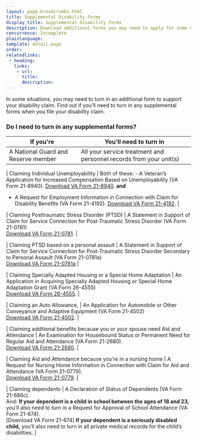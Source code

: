```yaml
---
layout: page-breadcrumbs.html
title: Supplemental Disability Forms
display_title: Supplemental Disability Forms
description: Download additional forms you may need to apply for some VA disability benefits.
concurrence: Incomplete
plainlanguage: 
template: detail-page
order: 	
relatedlinks:
 - heading: 
   links: 
    - url: 
      title: 
      description:
---
```


<div class="va-introtext">

In some situations, you may need to turn in an additional form to support your disability claim. Find out if you’ll need to turn in any supplemental forms when you file your disability claim. 

</div>


### Do I need to turn in any supplemental forms?

| **If you're** | **You'll need to turn in** |
| --- | --- | 
| A National Guard and Reserve member  | All your service treatment and personnel records from your unit(s) | 

| Claiming Individual Unemployability | Both of these: - A Veteran’s Application for Increased Compensation Based on Unemployability (VA Form 21-8940). [Download VA Form 21-8940](https://www.vba.va.gov/pubs/forms/VBA-21-8940-ARE.pdf).
**and**
- A Request for Employment Information in Connection with Claim for Disability Benefits (VA Form 21-4192). [Download VA Form 21-4192](https://www.vba.va.gov/pubs/forms/VBA-21-4192-ARE.pdf). |

| Claiming Posttraumatic Stress Disorder (PTSD) | A Statement in Support of Claim for Service Connection for Post-Traumatic Stress Disorder (VA Form 21-0781) <br>
[Download VA Form 21-0781](https://www.vba.va.gov/pubs/forms/VBA-21-0781-ARE.PDF). | 

| Claiming PTSD based on a personal assault | A Statement in Support of Claim for Service Connection for Post-Traumatic Stress Disorder Secondary to Personal Assault (VA Form 21-0781a) <br>
[Download VA Form 21-0781a](https://www.vba.va.gov/pubs/forms/VBA-21-0781a-ARE.pdf) |

| Claiming Specially Adapted Housing or a Special Home Adaptation | An Application in Acquiring Specially Adapted Housing or Special Home Adaptation Grant (VA Form 26-4555) <br>
[Download VA Form 26-4555](https://www.vba.va.gov/pubs/forms/vba-26-4555-are.pdf). |

| Claiming an Auto Allowance, | An Application for Automobile or Other Conveyance and Adaptive Equipment (VA Form 21-4502) <br>
[Download VA Form 21-4502](https://www.vba.va.gov/pubs/forms/VBA-21-4502-ARE.pdf). |


| Claiming additional benefits because you or your spouse need Aid and Attendance | An Examination for Housebound Status or Permanent Need for Regular Aid and Attendance (VA Form 21-2680). <br>
[Download VA Form 21-2680](https://www.vba.va.gov/pubs/forms/VBA-21-2680-ARE.pdf). |


| Claiming Aid and Attendance because you’re in a nursing home | A Request for Nursing Home Information in Connection with Claim for Aid and Attendance (VA Form 21-0779). <br>
[Download VA Form 21-0779](https://www.vba.va.gov/pubs/forms/VBA-21-0779-ARE.pdf). |

| Claiming dependents | A Declaration of Status of Dependents (VA Form 21-686c). <br>
And: 
**If your dependent is a child in school between the ages of 18 and 23,** you’ll also need to turn in a Request for Approval of School Attendance (VA Form 21-674). <br>
[Download VA Form 21-674]
**If your dependent is a seriously disabled child,** you’ll also need to turn in all private medical records for the child’s disabilities. |
